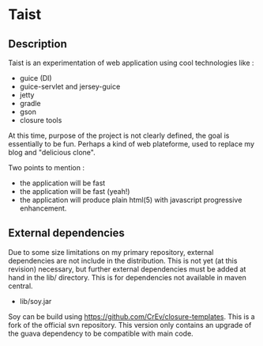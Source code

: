 Taist
=======

Description
-----------

Taist is an experimentation of web application using
cool technologies like :

* guice (DI)
* guice-servlet and jersey-guice
* jetty
* gradle
* gson
* closure tools

At this time, purpose of the project is not clearly defined, the goal
is essentially to be fun.
Perhaps a kind of web plateforme, used to replace my blog and "delicious clone".

Two points to mention :

* the application will be fast
* the application will be fast (yeah!)
* the application will produce plain html(5) with javascript progressive enhancement.


External dependencies
---------------------

Due to some size limitations on my primary repository, external dependencies are not
include in the distribution.
This is not yet (at this revision) necessary, but further external dependencies must
be added at hand in the lib/ directory. This is for dependencies not available in
maven central.

* lib/soy.jar

Soy can be build using https://github.com/CrEv/closure-templates. This is a fork of
the official svn repository. This version only contains an upgrade of the guava
dependency to be compatible with main code.